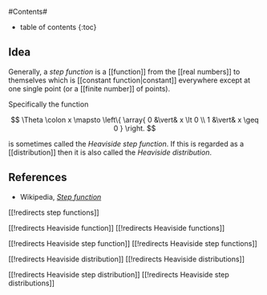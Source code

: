 
#Contents#
* table of contents
{:toc}

## Idea

Generally, a _step function_ is a  [[function]] from the [[real numbers]] to themselves which is [[constant function|constant]] everywhere except at one single point (or a [[finite number]] of points).

Specifically the function

$$
  \Theta \colon x
  \mapsto
  \left\{
    \array{
      0 &\vert& x \lt 0
      \\
      1 &\vert& x \geq 0
    }
  \right.
$$

is sometimes called the _Heaviside step function_. If this is regarded as a [[distribution]] then it is also called the _Heaviside distribution_.


## References

* Wikipedia, _[Step function](https://en.wikipedia.org/wiki/Step_function)_

[[!redirects step functions]]

[[!redirects Heaviside function]]
[[!redirects Heaviside functions]]

[[!redirects Heaviside step function]]
[[!redirects Heaviside step functions]]

[[!redirects Heaviside distribution]]
[[!redirects Heaviside distributions]]

[[!redirects Heaviside step distribution]]
[[!redirects Heaviside step distributions]]